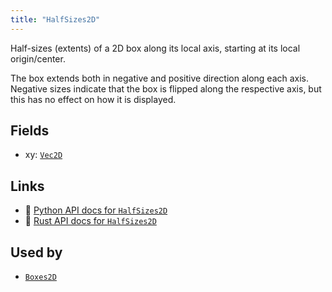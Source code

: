 ```yaml
---
title: "HalfSizes2D"
---
```


Half-sizes (extents) of a 2D box along its local axis, starting at its local origin/center.

The box extends both in negative and positive direction along each axis.
Negative sizes indicate that the box is flipped along the respective axis, but this has no effect on how it is displayed.

## Fields

* xy: [`Vec2D`](../datatypes/vec2d.md)

## Links
 * 🐍 [Python API docs for `HalfSizes2D`](https://ref.rerun.io/docs/python/stable/common/components#rerun.components.HalfSizes2D)
 * 🦀 [Rust API docs for `HalfSizes2D`](https://docs.rs/rerun/latest/rerun/components/struct.HalfSizes2D.html)


## Used by

* [`Boxes2D`](../archetypes/boxes2d.md)
